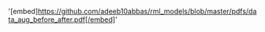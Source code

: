 '[embed]https://github.com/adeeb10abbas/rml_models/blob/master/pdfs/data_aug_before_after.pdf[/embed]'

